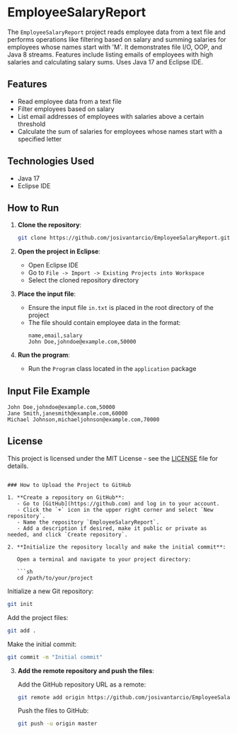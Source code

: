 # EmployeeSalaryReport

The `EmployeeSalaryReport` project reads employee data from a text file and performs operations like filtering based on salary and summing salaries for employees whose names start with 'M'. It demonstrates file I/O, OOP, and Java 8 streams. Features include listing emails of employees with high salaries and calculating salary sums. Uses Java 17 and Eclipse IDE.

## Features

- Read employee data from a text file
- Filter employees based on salary
- List email addresses of employees with salaries above a certain threshold
- Calculate the sum of salaries for employees whose names start with a specified letter

## Technologies Used

- Java 17
- Eclipse IDE

## How to Run

1. **Clone the repository**:
   ```sh
   git clone https://github.com/josivantarcio/EmployeeSalaryReport.git
   ```

2. **Open the project in Eclipse**:
   - Open Eclipse IDE
   - Go to `File -> Import -> Existing Projects into Workspace`
   - Select the cloned repository directory

3. **Place the input file**:
   - Ensure the input file `in.txt` is placed in the root directory of the project
   - The file should contain employee data in the format:
     ```
     name,email,salary
     John Doe,johndoe@example.com,50000
     ```

4. **Run the program**:
   - Run the `Program` class located in the `application` package

## Input File Example

```
John Doe,johndoe@example.com,50000
Jane Smith,janesmith@example.com,60000
Michael Johnson,michaeljohnson@example.com,70000
```

## License

This project is licensed under the MIT License - see the [LICENSE](LICENSE) file for details.
```

### How to Upload the Project to GitHub

1. **Create a repository on GitHub**:
   - Go to [GitHub](https://github.com) and log in to your account.
   - Click the `+` icon in the upper right corner and select `New repository`.
   - Name the repository `EmployeeSalaryReport`.
   - Add a description if desired, make it public or private as needed, and click `Create repository`.

2. **Initialize the repository locally and make the initial commit**:

   Open a terminal and navigate to your project directory:

   ```sh
   cd /path/to/your/project
   ```

   Initialize a new Git repository:

   ```sh
   git init
   ```

   Add the project files:

   ```sh
   git add .
   ```

   Make the initial commit:

   ```sh
   git commit -m "Initial commit"
   ```

3. **Add the remote repository and push the files**:

   Add the GitHub repository URL as a remote:

   ```sh
   git remote add origin https://github.com/josivantarcio/EmployeeSalaryReport.git
   ```

   Push the files to GitHub:

   ```sh
   git push -u origin master
   ```
